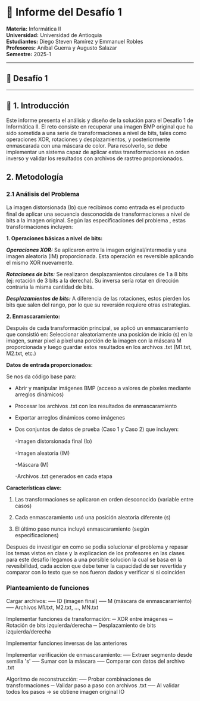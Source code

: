 # 🧾 Informe del Desafío 1

**Materia:** Informática II  
**Universidad:** Universidad de Antioquia  
**Estudiantes:** Diego Steven Ramírez y Emmanuel Robles  
**Profesores:** Aníbal Guerra y Augusto Salazar  
**Semestre:** 2025-1  

---

## 📘 Desafío 1

---

## 📝 1. Introducción

Este informe presenta el análisis y diseño de la solución para el Desafío 1 de Informática II. El reto consiste en recuperar una imagen BMP original que ha sido sometida a una serie de transformaciones a nivel de bits, tales como operaciones XOR, rotaciones y desplazamientos, y posteriormente enmascarada con una máscara de color. Para resolverlo, se debe implementar un sistema capaz de aplicar estas transformaciones en orden inverso y validar los resultados con archivos de rastreo proporcionados.

## 2. Metodología

### 2.1 Análisis del Problema

La imagen distorsionada (Iᴅ) que recibimos como entrada es el producto final de aplicar una secuencia desconocida de transformaciones a nivel de bits a la imagen original. Según las especificaciones del problema , estas transformaciones incluyen:

**1. Operaciones básicas a nivel de bits:**

 ***Operaciones XOR:*** Se aplicaron entre la imagen original/intermedia y una imagen aleatoria (IM) proporcionada. Esta operación es reversible aplicando el mismo XOR nuevamente.

***Rotaciones de bits:*** Se realizaron desplazamientos circulares de 1 a 8 bits (ej: rotación de 3 bits a la derecha). Su inversa sería rotar en dirección contraria la misma cantidad de bits.

***Desplazamientos de bits:*** A diferencia de las rotaciones, estos pierden los bits que salen del rango, por lo que su reversión requiere otras estrategias.

**2. Enmascaramiento:**

Después de cada transformación principal, se aplicó un enmascaramiento que consistió en: Seleccionar aleatoriamente una posición de inicio (s) en la imagen, sumar pixel a pixel una porción de la imagen con la máscara M proporcionada y luego guardar estos resultados en los archivos .txt (M1.txt, M2.txt, etc.)



**Datos de entrada proporcionados:**

Se nos da código base para:

- Abrir y manipular imágenes BMP (acceso a valores de píxeles mediante arreglos dinámicos)

- Procesar los archivos .txt con los resultados de enmascaramiento

- Exportar arreglos dinámicos como imágenes

- Dos conjuntos de datos de prueba (Caso 1 y Caso 2) que incluyen:

   -Imagen distorsionada final (Iᴅ)

   -Imagen aleatoria (IM)
  
   -Máscara (M)
  
   -Archivos .txt generados en cada etapa

**Características clave:**

1. Las transformaciones se aplicaron en orden desconocido (variable entre casos)

2. Cada enmascaramiento usó una posición aleatoria diferente (s)

3. El último paso nunca incluyó enmascaramiento (según especificaciones)


Despues de investigar en como se podia solucionar el problema y repasar los temas vistos en clase y la explicacion de los profesores en las clases para este desafio llegamos a una porsible solucion la cual se basa en la revesibilidad, cada accion que debe tener la capacidad de ser revertida y comparar con lo texto que se nos fueron dados y verificar si si coinciden


### Planteamiento de funciones 

Cargar archivos:
── ID (imagen final)
── M (máscara de enmascaramiento)
── Archivos M1.txt, M2.txt, ..., MN.txt

Implementar funciones de transformación:
   ─ XOR entre imágenes
    ─ Rotación de bits izquierda/derecha
   ─ Desplazamiento de bits izquierda/derecha

Implementar funciones inversas de las anteriores

 Implementar verificación de enmascaramiento:
 ── Extraer segmento desde semilla 's'
── Sumar con la máscara
  ── Comparar con datos del archivo .txt

 Algoritmo de reconstrucción:
   ── Probar combinaciones de transformaciones
 ─ Validar paso a paso con archivos .txt
── Al validar todos los pasos → se obtiene imagen original IO



